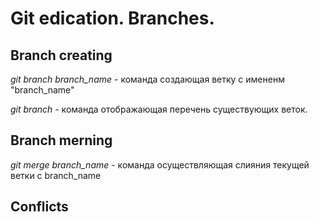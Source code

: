 # Git edication. Branches.

## Branch creating 

*git branch branch_name* - команда создающая ветку с имененм "branch_name"

*git branch* - команда отображающая перечень существующих веток.

## Branch merning

*git merge branch_name* - команда осуществляющая слияния текущей ветки с branch_name 

## Conflicts 

